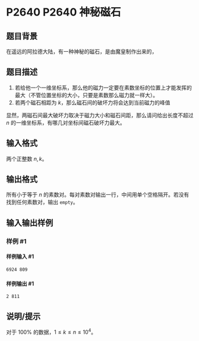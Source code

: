 # P2640 P2640 神秘磁石

## 题目背景

在遥远的阿拉德大陆，有一种神秘的磁石，是由魔皇制作出来的，


## 题目描述

1. 若给他一个一维坐标系，那么他的磁力一定要在素数坐标的位置上才能发挥的最大（不管位置坐标的大小，只要是素数那么磁力就一样大）。
2. 若两个磁石相距为 $k$，那么磁石间的破坏力将会达到当前磁力的峰值

显然，两磁石间最大破坏力取决于磁力大小和磁石间距，那么请问给出长度不超过 $n$ 的一维坐标系，有哪几对坐标间磁石破坏力最大。


## 输入格式

两个正整数 $n,k$。


## 输出格式

所有小于等于 $n$ 的素数对。每对素数对输出一行，中间用单个空格隔开。若没有找到任何素数对，输出 `empty`。


## 输入输出样例

### 样例 #1

#### 样例输入 #1

```
6924 809
```

#### 样例输出 #1

```
2 811
```

## 说明/提示

对于 $100\%$ 的数据，$1\leq k\leq n\leq 10^4$。
